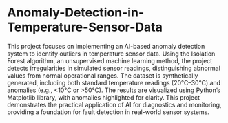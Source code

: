 # Anomaly-Detection-in-Temperature-Sensor-Data

This project focuses on implementing an AI-based anomaly detection system to identify outliers in temperature sensor data. Using the Isolation Forest algorithm, an unsupervised machine learning method, the project detects irregularities in simulated sensor readings, distinguishing abnormal values from normal operational ranges. The dataset is synthetically generated, including both standard temperature readings (20°C–30°C) and anomalies (e.g., <10°C or >50°C). The results are visualized using Python’s Matplotlib library, with anomalies highlighted for clarity. This project demonstrates the practical application of AI for diagnostics and monitoring, providing a foundation for fault detection in real-world sensor systems.
